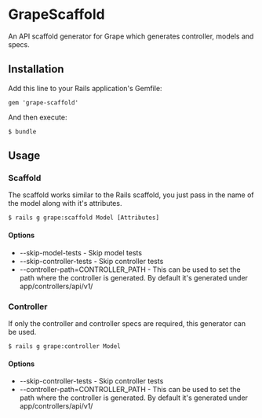 # GrapeScaffold

An API scaffold generator for Grape which generates controller, models and specs.

## Installation

Add this line to your Rails application's Gemfile:

    gem 'grape-scaffold'

And then execute:

    $ bundle

## Usage
### Scaffold
  The scaffold works similar to the Rails scaffold, you just pass in the name of the model along with it's attributes.

    $ rails g grape:scaffold Model [Attributes]

#### Options
  * --skip-model-tests - Skip model tests
  * --skip-controller-tests - Skip controller tests
  * --controller-path=CONTROLLER_PATH - This can be used to set the path where the controller is generated. By default it's generated under app/controllers/api/v1/

### Controller
  If only the controller and controller specs are required, this generator can be used.

    $ rails g grape:controller Model

#### Options
  * --skip-controller-tests - Skip controller tests
  * --controller-path=CONTROLLER_PATH - This can be used to set the path where the controller is generated. By default it's generated under app/controllers/api/v1/
